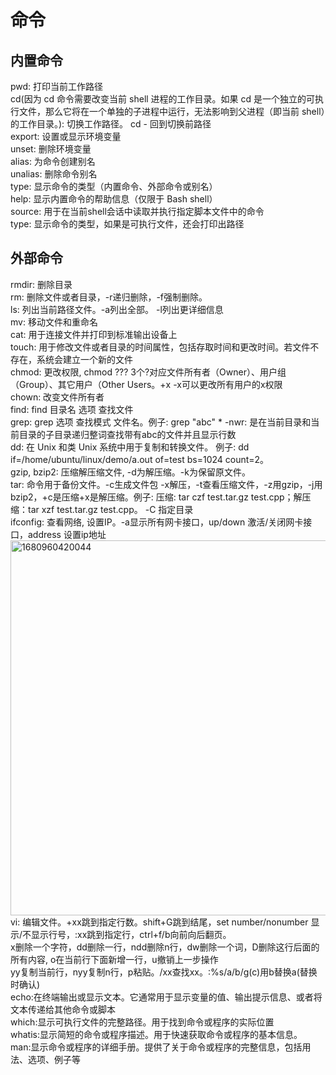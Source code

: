 # 命令 
  ## 内置命令
  pwd: 打印当前工作路径<br/>
  cd(因为 cd 命令需要改变当前 shell 进程的工作目录。如果 cd 是一个独立的可执行文件，那么它将在一个单独的子进程中运行，无法影响到父进程（即当前 shell）的工作目录。): 切换工作路径。 cd - 回到切换前路径<br/>
  export: 设置或显示环境变量<br/>
  unset: 删除环境变量<br/>
  alias: 为命令创建别名<br/>
  unalias: 删除命令别名<br/>
  type: 显示命令的类型（内置命令、外部命令或别名）<br/>
  help: 显示内置命令的帮助信息（仅限于 Bash shell）<br/>
  source: 用于在当前shell会话中读取并执行指定脚本文件中的命令<br/>
  type: 显示命令的类型，如果是可执行文件，还会打印出路径<br/>
  ## 外部命令
  rmdir: 删除目录<br/>
  rm: 删除文件或者目录，-r递归删除，-f强制删除。<br/>
  ls: 列出当前路径文件。-a列出全部。 -l列出更详细信息<br/>
  mv: 移动文件和重命名<br/>
  cat: 用于连接文件并打印到标准输出设备上<br/>
  touch: 用于修改文件或者目录的时间属性，包括存取时间和更改时间。若文件不存在，系统会建立一个新的文件<br/>
  chmod: 更改权限, chmod ??? 3个?对应文件所有者（Owner）、用户组（Group）、其它用户（Other Users。+x -x可以更改所有用户的x权限<br/>
  chown: 改变文件所有者<br/>
  find: find 目录名 选项 查找文件<br/>
  grep: grep 选项 查找模式 文件名。例子: grep "abc" * -nwr: 是在当前目录和当前目录的子目录递归整词查找带有abc的文件并且显示行数<br/> 
  dd: 在 Unix 和类 Unix 系统中用于复制和转换文件。 例子: dd if=/home/ubuntu/linux/demo/a.out of=test bs=1024 count=2。<br/> 
  gzip, bzip2: 压缩解压缩文件, -d为解压缩。-k为保留原文件。<br/> 
  tar: 命令用于备份文件。-c生成文件包 -x解压，-t查看压缩文件，-z用gzip，-j用bzip2，+c是压缩+x是解压缩。例子: 压缩: tar czf test.tar.gz test.cpp；解压缩：tar xzf test.tar.gz test.cpp。 -C 指定目录<br/> 
  ifconfig: 查看网络, 设置IP。-a显示所有网卡接口，up/down 激活/关闭网卡接口，address 设置ip地址<br/> 
  <img width="600" alt="1680960420044" src="https://user-images.githubusercontent.com/86211987/230723705-0aec325b-ce34-4e5c-8c9e-12366f28ecf1.png"><br/> 
  vi: 编辑文件。+xx跳到指定行数。shift+G跳到结尾，set number/nonumber 显示/不显示行号，:xx跳到指定行，ctrl+f/b向前向后翻页。<br/> 
  x删除一个字符，dd删除一行，ndd删除n行，dw删除一个词，D删除这行后面的所有内容, o在当前行下面新增一行，u撤销上一步操作<br/> 
  yy复制当前行，nyy复制n行，p粘贴。/xx查找xx。:%s/a/b/g(c)用b替换a(替换时确认)<br/> 
  echo:在终端输出或显示文本。它通常用于显示变量的值、输出提示信息、或者将文本传递给其他命令或脚本<br/> 
  which:显示可执行文件的完整路径。用于找到命令或程序的实际位置<br/>
  whatis:显示简短的命令或程序描述。用于快速获取命令或程序的基本信息。<br/> 
  man:显示命令或程序的详细手册。提供了关于命令或程序的完整信息，包括用法、选项、例子等<br/> 

